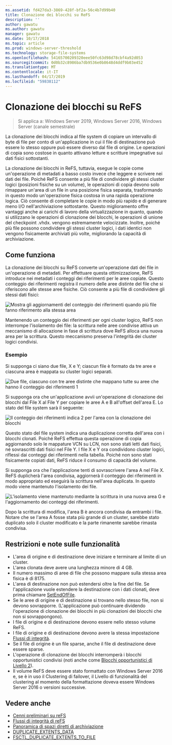 ```yaml
---
ms.assetid: fd427da3-3869-428f-bf2a-56c4b7d99b40
title: Clonazione dei blocchi su ReFS
description: ''
author: gawatu
ms.author: gawatu
manager: gawatu
ms.date: 10/17/2018
ms.topic: article
ms.prod: windows-server-threshold
ms.technology: storage-file-systems
ms.openlocfilehash: 54165700209320eee50fc63d98d78cbf4a92d053
ms.sourcegitcommit: 0d0b32c8986ba7db9536e0b8648d4ddf9b03e452
ms.translationtype: MT
ms.contentlocale: it-IT
ms.lasthandoff: 04/17/2019
ms.locfileid: "59838112"
---
```

# <a name="block-cloning-on-refs"></a>Clonazione dei blocchi su ReFS

>Si applica a: Windows Server 2019, Windows Server 2016, Windows Server (canale semestrale)

La clonazione dei blocchi indica al file system di copiare un intervallo di byte di file per conto di un'applicazione in cui il file di destinazione può essere lo stesso oppure può essere diverso dal file di origine. Le operazioni di copia sono costose in quanto attivano letture e scritture impegnative sui dati fisici sottostanti. 

La clonazione dei blocchi in ReFS, tuttavia, esegue le copie come un'operazione di metadati a basso costo invece che leggere e scrivere nei dati dei file. Poiché ReFS consente a più file di condividere gli stessi cluster logici (posizioni fisiche su un volume), le operazioni di copia devono solo rimappare un'area di un file in una posizione fisica separata, trasformando in questo modo un'operazione fisica costosa in una rapida operazione logica. Ciò consente di completare le copie in modo più rapido e di generare meno I/O nell'archiviazione sottostante. Questo miglioramento offre vantaggi anche ai carichi di lavoro della virtualizzazione in quanto, quando si utilizzano le operazioni di clonazione dei blocchi, le operazioni di unione del checkpoint .vhdx. vengono estremamente velocizzate. Inoltre, poiché più file possono condividere gli stessi cluster logici, i dati identici non vengono fisicamente archiviati più volte, migliorando la capacità di archiviazione. 
  
## <a name="how-it-works"></a>Come funziona 

La clonazione dei blocchi su ReFS converte un'operazione dati dei file in un'operazione di metadati. Per effettuare questa ottimizzazione, ReFS introduce nei metadati i conteggi dei riferimenti per le aree copiate. Questo conteggio dei riferimenti registra il numero delle aree distinte del file che si riferiscono alle stesse aree fisiche. Ciò consente a più file di condividere gli stessi dati fisici:

![Mostra gli aggiornamenti del conteggio dei riferimenti quando più file fanno riferimento alla stessa area](media/ref-count-example.gif)

Mantenendo un conteggio dei riferimenti per ogni cluster logico, ReFS non interrompe l'isolamento dei file: la scrittura nelle aree condivise attiva un meccanismo di allocazione in fase di scrittura dove ReFS alloca una nuova area per la scrittura. Questo meccanismo preserva l'integrità dei cluster logici condivisi. 

### <a name="example"></a>Esempio
Si supponga ci siano due file, X e Y; ciascun file è formato da tre aree e ciascuna area è mappata su cluster logici separati.

![Due file, ciascuno con tre aree distinte che mappano tutte su aree che hanno il conteggio dei riferimenti 1](media/block-clone-1.png)

Si supponga ora che un'applicazione avvii un'operazione di clonazione dei blocchi dal File X al File Y per copiare le aree A e B all'offset dell'area E. Lo stato del file system sarà il seguente:

![Il conteggio dei riferimenti indica 2 per l'area con la clonazione dei blocchi](media/block-clone-2.png)

Questo stato del file system indica una duplicazione corretta dell'area con i blocchi clonati. Poiché ReFS effettua questa operazione di copia aggiornando solo le mappature VCN su LCN, non sono stati letti dati fisici, né sovrascritti dati fisici nel File Y. I file X e Y ora condividono cluster logici, riflessi dai conteggi dei riferimenti nella tabella. Poiché non sono stati fisicamente copiati dati, ReFS riduce il consumo di capacità del volume. 

Si supponga ora che l'applicazione tenti di sovrascrivere l'area A nel File X. ReFS duplicherà l'area condivisa, aggiornerà il conteggio dei riferimenti in modo appropriato ed eseguirà la scrittura nell'area duplicata. In questo modo viene mantenuto l'isolamento dei file.   

![L'isolamento viene mantenuto mediante la scrittura in una nuova area G e l'aggiornamento dei conteggi dei riferimenti.](media/block-clone-3.png)

Dopo la scrittura di modifica, l'area B è ancora condivisa da entrambi i file. Notare che se l'area A fosse stata più grande di un cluster, sarebbe stato duplicato solo il cluster modificato e la parte rimanente sarebbe rimasta condivisa.


## <a name="functionality-restrictions-and-remarks"></a>Restrizioni e note sulle funzionalità
- L'area di origine e di destinazione deve iniziare e terminare al limite di un cluster. 
- L'area clonata deve avere una lunghezza minore di 4 GB. 
- Il numero massimo di aree di file che possono mappare sulla stessa area fisica è di 8175.
- L'area di destinazione non può estendersi oltre la fine del file. Se l'applicazione vuole estendere la destinazione con i dati clonati, deve prima chiamare [SetEndOfFile](https://msdn.microsoft.com/library/windows/desktop/aa365531(v=vs.85).aspx). 
- Se le aree di origine e di destinazione si trovano nello stesso file, non si devono sovrapporre. (L'applicazione può continuare dividendo l'operazione di clonazione dei blocchi in più clonazioni dei blocchi che non si sovrappongono).
- I file di origine e di destinazione devono essere nello stesso volume ReFS. 
- I file di origine e di destinazione devono avere la stessa impostazione [Flussi di integrità](https://msdn.microsoft.com/library/windows/desktop/gg258117(v=vs.85).aspx). 
- Se il file di origine è un file sparse, anche il file di destinazione deve essere sparse. 
- L'operazione di clonazione dei blocchi interromperà i blocchi opportunistici condivisi (noti anche come [Blocchi opportunistici di Livello 2](https://msdn.microsoft.com/library/windows/desktop/aa365713(v=vs.85).aspx)).
- Il volume ReFS deve essere stato formattato con Windows Server 2016 e, se è in uso il Clustering di failover, il Livello di funzionalità del clustering al momento della formattazione doveva essere Windows Server 2016 o versioni successive. 

## <a name="see-also"></a>Vedere anche

-   [Cenni preliminari su reFS](refs-overview.md)
-   [Flussi di integrità di reFS](integrity-streams.md)
-   [Panoramica di spazi diretti di archiviazione](../storage-spaces/storage-spaces-direct-overview.md)
-   [DUPLICATE_EXTENTS_DATA](https://msdn.microsoft.com/library/windows/desktop/mt590821(v=vs.85).aspx)
-   [FSCTL_DUPLICATE_EXTENTS_TO_FILE](https://msdn.microsoft.com/library/windows/desktop/mt590823(v=vs.85).aspx)

